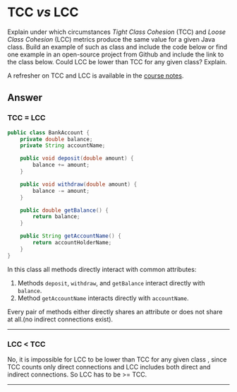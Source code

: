 # TCC *vs* LCC

Explain under which circumstances *Tight Class Cohesion* (TCC) and *Loose Class Cohesion* (LCC) metrics produce the same value for a given Java class. Build an example of such as class and include the code below or find one example in an open-source project from Github and include the link to the class below. Could LCC be lower than TCC for any given class? Explain.

A refresher on TCC and LCC is available in the [course notes](https://oscarlvp.github.io/vandv-classes/#cohesion-graph).

## Answer

### **TCC = LCC**

```java
public class BankAccount {
    private double balance;
    private String accountName;

    public void deposit(double amount) {
        balance += amount;
    }

    public void withdraw(double amount) {
        balance -= amount;
    }

    public double getBalance() {
        return balance;
    }

    public String getAccountName() {
        return accountHolderName;
    }
}
```

In this class all methods directly interact with common attributes:

1. Methods `deposit`, `withdraw`, and `getBalance` interact directly with `balance`.
2. Method `getAccountName` interacts directly with `accountName`.

Every pair of methods either directly shares an attribute or does not share at all.(no indirect connections exist).

---

### **LCC < TCC**

No, it is impossible for LCC to be lower than TCC for any given class , since TCC counts only direct connections and 
LCC includes both direct and indirect connections.
So LCC has to be >= TCC.

---